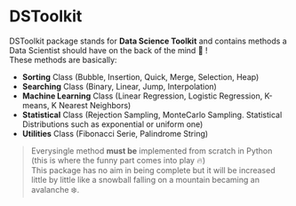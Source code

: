 # DSToolkit

DSToolkit package stands for <b>Data Science Toolkit</b> and contains methods a Data Scientist should have on the back of the mind :tada: ! <br>
These methods are basically:

  * <b>Sorting</b> Class (Bubble, Insertion, Quick, Merge, Selection, Heap)
  * <b>Searching</b> Class (Binary, Linear, Jump, Interpolation)
  * <b>Machine Learning</b> Class (Linear Regression, Logistic Regression, K-means, K Nearest Neighbors)
  * <b>Statistical</b> Class (Rejection Sampling, MonteCarlo Sampling. Statistical Distributions such as exponential or uniform one)
  * <b>Utilities</b> Class (Fibonacci Serie, Palindrome String) <br>

>Everysingle method <b>must be</b> implemented from scratch in Python (this is where the funny part comes into play :fire:) <br>
>This package has no aim in being complete but it will be increased little by little like a snowball falling on a mountain becaming an avalanche :snowflake:.
